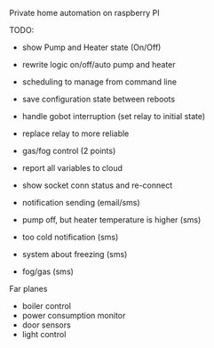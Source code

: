 Private home automation on raspberry PI

TODO:
+ show Pump and Heater state (On/Off)
+ rewrite logic on/off/auto pump and heater

+ scheduling to manage from command line
+ save configuration state between reboots
+ handle gobot interruption (set relay to initial state)

- replace relay to more reliable
- gas/fog control (2 points)
- report all variables to cloud
- show socket conn status and re-connect

- notification sending (email/sms)
 - pump off, but heater temperature is higher (sms)
 - too cold notification (sms)
 - system about freezing (sms)
 - fog/gas (sms)


Far planes
- boiler control
- power consumption monitor
- door sensors
- light control
